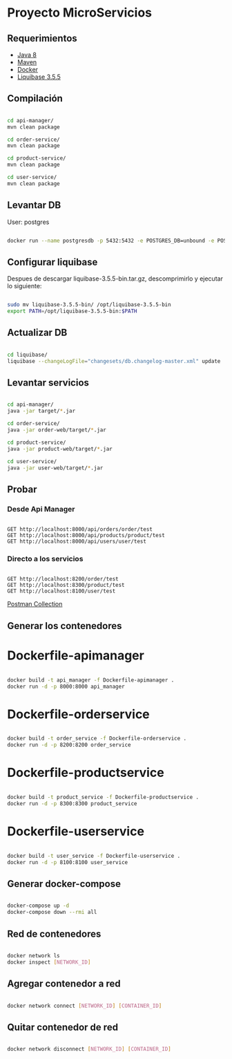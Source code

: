 # Proyecto MicroServicios

## Requerimientos

- [Java 8](https://www.oracle.com/technetwork/java/javase/downloads/jdk8-downloads-2133151.html)
- [Maven](https://maven.apache.org/download.cgi)
- [Docker](https://www.docker.com/get-started)
- [Liquibase 3.5.5](https://download.liquibase.org/download/?frm=n)

## Compilación

```bash

cd api-manager/
mvn clean package

cd order-service/
mvn clean package

cd product-service/
mvn clean package

cd user-service/
mvn clean package

```

## Levantar DB
User: postgres

```bash

docker run --name postgresdb -p 5432:5432 -e POSTGRES_DB=unbound -e POSTGRES_PASSWORD=postgres123 -d postgres

```

## Configurar liquibase

Despues de descargar liquibase-3.5.5-bin.tar.gz, descomprimirlo y ejecutar lo siguiente:

```bash

sudo mv liquibase-3.5.5-bin/ /opt/liquibase-3.5.5-bin
export PATH=/opt/liquibase-3.5.5-bin:$PATH

```

## Actualizar DB

```bash

cd liquibase/
liquibase --changeLogFile="changesets/db.changelog-master.xml" update

```

## Levantar servicios

```bash

cd api-manager/
java -jar target/*.jar

cd order-service/
java -jar order-web/target/*.jar

cd product-service/
java -jar product-web/target/*.jar

cd user-service/
java -jar user-web/target/*.jar

```
## Probar 

### Desde Api Manager
  
```http

GET http://localhost:8000/api/orders/order/test
GET http://localhost:8000/api/products/product/test
GET http://localhost:8000/api/users/user/test

```

### Directo a los servicios

```http

GET http://localhost:8200/order/test
GET http://localhost:8300/product/test
GET http://localhost:8100/user/test

```

[Postman Collection](https://www.getpostman.com/collections/0e7c92036c7de539b9c3)


## Generar los contenedores

# Dockerfile-apimanager

```bash 

docker build -t api_manager -f Dockerfile-apimanager .
docker run -d -p 8000:8000 api_manager

```

# Dockerfile-orderservice

```bash 

docker build -t order_service -f Dockerfile-orderservice .
docker run -d -p 8200:8200 order_service

```

# Dockerfile-productservice

```bash 

docker build -t product_service -f Dockerfile-productservice .
docker run -d -p 8300:8300 product_service

```

# Dockerfile-userservice

```bash 

docker build -t user_service -f Dockerfile-userservice .
docker run -d -p 8100:8100 user_service

```

## Generar docker-compose

```bash 

docker-compose up -d
docker-compose down --rmi all      

```

## Red de contenedores 

```bash 

docker network ls 
docker inspect [NETWORK_ID]

```

## Agregar contenedor a red

```bash 

docker network connect [NETWORK_ID] [CONTAINER_ID]

```

## Quitar contenedor de red

```bash 

docker network disconnect [NETWORK_ID] [CONTAINER_ID]

```



